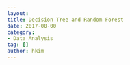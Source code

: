 ```yaml
---
layout:
title: Decision Tree and Random Forest
date: 2017-00-00  
category:
- Data Analysis
tag: []  
author: hkim  
---
```

